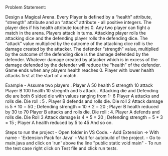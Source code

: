 Problem Statement:

Design a Magical Arena. Every Player is defined by a “health” attribute, “strength” attribute and an “attack” attribute - all positive integers. The player dies if his health attribute touches 0. 
Any two player can fight a match in the arena. Players attack in turns. Attacking player rolls the attacking dice and the defending player rolls the defending dice. The “attack”  value multiplied by the outcome of the  attacking dice roll is the damage created by the attacker. The defender “strength” value, multiplied by the outcome of the defending dice is the damage defended by the defender. Whatever damage created by attacker which is in excess of the damage defended by the defender will reduce the “health” of the defender. Game ends when any players health reaches 0.
Player with lower health attacks first at the start of a match. 

Example - 
Assume two players . Player A 50 health 5 strength 10 attack Player B 100 health 10 stregnth and 5 attack . Attacking die and Defending die are both 6 sided die with values ranging from 1- 6
Player A attacks and rolls die. Die roll : 5 . Player B defends and rolls die. Die roll 2
Attack damage is 5 * 10 = 50 ; Defending strength = 10 * 2 = 20 ; Player B health reduced by 30 to 70
Player B attacks and rolls die. Die roll : 4. Player A defends and rolls die. Die Roll 3
Attack damage is 4 * 5 = 20 ; Defending strength = 5 * 3 = 15 ; Player A health reduced by 5 to 45
And so on.





Steps to run the project
    - Open folder in VS Code.
    - Add Extension -> With name - 'Extension Pack for Java'
    - Wait for autobuild of the project.
    - Go to main.java and click on 'run' above the line "public static void main"
    - To run the test case right click on Test file and click run tests.
